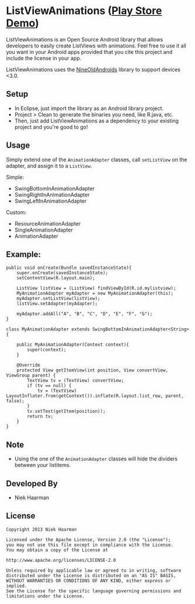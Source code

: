 ListViewAnimations ([Play Store Demo][1])
===========

ListViewAnimations is an Open Source Android library that allows developers to easily create ListViews with animations.
Feel free to use it all you want in your Android apps provided that you cite this project and include the license in your app.

ListViewAnimations uses the [NineOldAndroids][2] library to support devices <3.0.

Setup
-----
* In Eclipse, just import the library as an Android library project.
* Project > Clean to generate the binaries you need, like R.java, etc.
* Then, just add ListViewAnimations as a dependency to your existing project and you're good to go!

Usage
-----
Simply extend one of the `AnimationAdapter` classes, call `setListView` on the adapter, and assign it to a `ListView`.

Simple:

* SwingBottomInAnimationAdapter
* SwingRightInAnimationAdapter
* SwingLeftInAnimationAdapter
 
Custom:

* ResourceAnimationAdapter
* SingleAnimationAdapter
* AnimationAdapter

Example:
-----

	public void onCreate(Bundle savedInstanceState){
		super.onCreate(savedInstanceState);
		setContentView(R.layout.main);
		
		ListView listView = (ListView) findViewById(R.id.mylistview);
		MyAnimationAdapter myAdapter = new MyAnimationAdapter(this);
		myAdapter.setListView(listView);
		listView.setAdapter(myAdapter);
	
		myAdapter.addAll("A", "B", "C", "D", "E", "F", "G"); 
	}
	
	class MyAnimationAdapter extends SwingBottomInAnimationAdapter<String>{
		
		public MyAnimationAdapter(Context context){
			super(context);
		}
		
		@Override
		protected View getItemView(int position, View convertView, ViewGroup parent) {
			TextView tv = (TextView) convertView;
			if (tv == null) {
				tv = (TextView) LayoutInflater.from(getContext()).inflate(R.layout.list_row, parent, false);
			}
			tv.setText(getItem(position));
			return tv;
		}
	}
	
Note
-----
* Using the one of the `AnimationAdapter` classes will hide the dividers between your listitems.

Developed By
-----
* Niek Haarman

License
-----

	Copyright 2013 Niek Haarman

	Licensed under the Apache License, Version 2.0 (the "License");
	you may not use this file except in compliance with the License.
	You may obtain a copy of the License at

	http://www.apache.org/licenses/LICENSE-2.0

	Unless required by applicable law or agreed to in writing, software
	distributed under the License is distributed on an "AS IS" BASIS,
	WITHOUT WARRANTIES OR CONDITIONS OF ANY KIND, either express or implied.
	See the License for the specific language governing permissions and
	limitations under the License.

 [1]: https://play.google.com/store/apps/details?id=com.haarman.listviewanimations
 [2]: http://nineoldandroids.com/